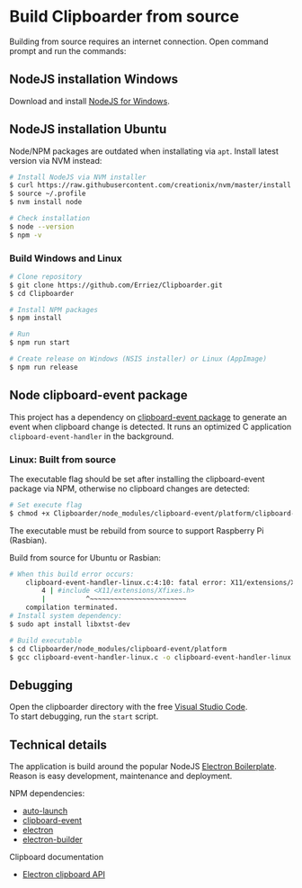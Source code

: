 # Build Clipboarder from source

Building from source requires an internet connection. Open command prompt and run the commands:

## NodeJS installation Windows

Download and install [NodeJS for Windows](https://nodejs.org/en/download/).

## NodeJS installation Ubuntu

Node/NPM packages are outdated when installating via `apt`. Install latest version via NVM instead:

```bash
# Install NodeJS via NVM installer
$ curl https://raw.githubusercontent.com/creationix/nvm/master/install.sh | bash 
$ source ~/.profile   
$ nvm install node 

# Check installation
$ node --version
$ npm -v
```

### Build Windows and Linux

```bash
# Clone repository
$ git clone https://github.com/Erriez/Clipboarder.git
$ cd Clipboarder

# Install NPM packages
$ npm install

# Run
$ npm run start

# Create release on Windows (NSIS installer) or Linux (AppImage)
$ npm run release
```

## Node clipboard-event package

This project has a dependency on [clipboard-event package](https://github.com/sudhakar3697/node-clipboard-event#readme) to
generate an event when clipboard change is detected. It runs an optimized C application `clipboard-event-handler` in the background.

### Linux: Built from source

The executable flag should be set after installing the clipboard-event package via NPM, otherwise no clipboard changes are detected:

```bash
# Set execute flag
$ chmod +x Clipboarder/node_modules/clipboard-event/platform/clipboard-event-handler-linux
```

The executable must be rebuild from source to support Raspberry Pi (Rasbian).

Build from source for Ubuntu or Rasbian:

```bash
# When this build error occurs:
    clipboard-event-handler-linux.c:4:10: fatal error: X11/extensions/Xfixes.h: No such file or directory
        4 | #include <X11/extensions/Xfixes.h>
        |          ^~~~~~~~~~~~~~~~~~~~~~~~~
    compilation terminated.
# Install system dependency:
$ sudo apt install libxtst-dev

# Build executable
$ cd Clipboarder/node_modules/clipboard-event/platform
$ gcc clipboard-event-handler-linux.c -o clipboard-event-handler-linux -lX11 -lXfixes
```

## Debugging

Open the clipboarder directory with the free [Visual Studio Code](https://code.visualstudio.com/).  
To start debugging, run the `start` script.

## Technical details

The application is build around the popular NodeJS [Electron Boilerplate](https://github.com/szwacz/electron-boilerplate).
Reason is easy development, maintenance and deployment.

NPM dependencies:

* [auto-launch](https://www.npmjs.com/package/auto-launch)
* [clipboard-event](https://www.npmjs.com/package/clipboard-event)
* [electron](https://www.electronjs.org/)
* [electron-builder](https://www.electron.build/)

Clipboard documentation

* [Electron clipboard API](https://www.electronjs.org/docs/api/clipboard)
